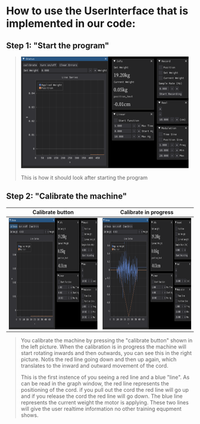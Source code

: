 # How to use the UserInterface that is implemented in our code:
## Step 1: "Start the program"
> <img src="https://github.com/HugoPersson01/POWER-CABLE/blob/main/Machine/Software/howto/Pictures/Start.png" alt="My Image" width="450" height="300"/>
>
> This is how it should look after starting the program

## Step 2: "Calibrate the machine"
| Calibrate button | Calibrate in progress |
|:---------------: |:---------------------:|
| <img src="https://github.com/HugoPersson01/POWER-CABLE/blob/main/Machine/Software/howto/Pictures/Calibrate.png" alt="My Image" width="450" height="300"/>       | <img src="https://github.com/HugoPersson01/POWER-CABLE/blob/main/Machine/Software/howto/Pictures/Calibrate-In-Progress.png" alt="My Image" width="450" height="300"/>  |
>
> You calibrate the machine by pressing the "calibrate button" shown in the left picture.
> When the calibration is in progress the machine will start rotating inwards and then outwards,
> you can see this in the right picture. Notis the red line going down and then up again, which translates
> to the inward and outward movement of the cord.
>
> This is the first instence of you seeing a red line and a blue "line". As can be read in the graph window, the red line represents
> the positioning of the cord. if you pull out the cord the red line will go up and if you release the cord the red line will go down.
> The blue line represents the current weight the motor is applying. These two lines will give the user realtime information no other
> training equpment shows.




